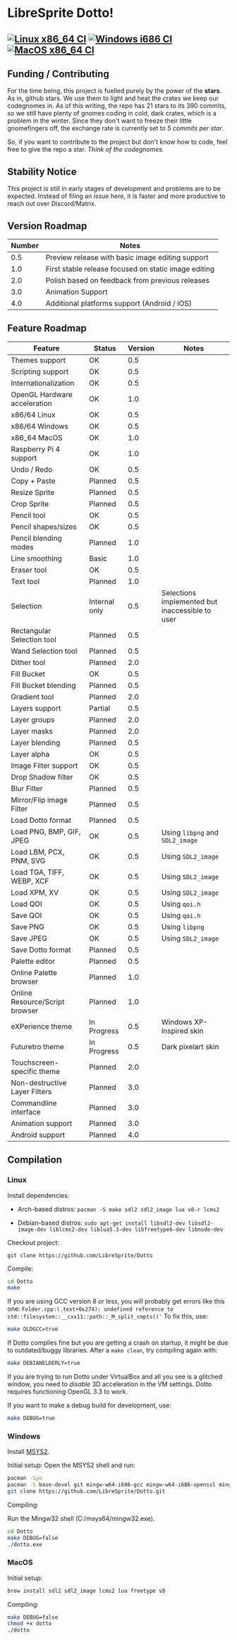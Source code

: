 # LibreSprite Dotto! 

## [![Linux x86_64 CI](https://github.com/LibreSprite/Dotto/actions/workflows/c-cpp-linux-x86_64.yml/badge.svg?branch=development)](https://github.com/LibreSprite/Dotto/actions/workflows/c-cpp-linux-x86_64.yml) [![Windows i686 CI](https://github.com/LibreSprite/Dotto/actions/workflows/c-cpp-windows-i686.yml/badge.svg)](https://github.com/LibreSprite/Dotto/actions/workflows/c-cpp-windows-i686.yml) [![MacOS x86_64 CI](https://github.com/LibreSprite/Dotto/actions/workflows/c-cpp-macos-x86_64.yml/badge.svg)](https://github.com/LibreSprite/Dotto/actions/workflows/c-cpp-macos-x86_64.yml)

## Funding / Contributing

For the time being, this project is fuelled purely by the power of the **stars**.
As in, github stars.
We use them to light and heat the crates we keep our codegnomes in. As of this
writing, the repo has 21 stars to its 390 commits, so we still have plenty of
gnomes coding in cold, dark crates, which is a problem in the winter.
Since they don't want to freeze their little gnomefingers off, the exchange
rate is currently set to *5 commits per star*.

So, if you want to contribute to the project but don't know how to code, feel
free to give the repo a star. *Think of the codegnomes.*

## Stability Notice

This project is still in early stages of development and problems are to be expected.
Instead of filing an issue here, it is faster and more productive to reach out
over Discord/Matrix.

## Version Roadmap

| Number | Notes                                                |
| ---    | ---                                                  |
| 0.5    | Preview release with basic image editing support     |
| 1.0    | First stable release focused on static image editing |
| 2.0    | Polish based on feedback from previous releases      |
| 3.0    | Animation Support                                    |
| 4.0    | Additional platforms support (Android / iOS)         |

## Feature Roadmap

| Feature                        | Status        | Version | Notes                                           |
| ---------------                | --------      | ---     | -----                                           |
| Themes support                 | OK            | 0.5     |                                                 |
| Scripting support              | OK            | 0.5     |                                                 |
| Internationalization           | OK            | 0.5     |                                                 |
| OpenGL Hardware acceleration   | OK            | 1.0     |                                                 |
| x86/64 Linux                   | OK            | 0.5     |                                                 |
| x86/64 Windows                 | OK            | 0.5     |                                                 |
| x86_64 MacOS                   | OK            | 1.0     |                                                 |
| Raspberry Pi 4 support         | OK            | 1.0     |                                                 |
| Undo / Redo                    | OK            | 0.5     |                                                 |
| Copy + Paste                   | Planned       | 0.5     |                                                 |
| Resize Sprite                  | Planned       | 0.5     |                                                 |
| Crop Sprite                    | Planned       | 0.5     |                                                 |
| Pencil tool                    | OK            | 0.5     |                                                 |
| Pencil shapes/sizes            | OK            | 0.5     |                                                 |
| Pencil blending modes          | Planned       | 1.0     |                                                 |
| Line smoothing                 | Basic         | 1.0     |                                                 |
| Eraser tool                    | OK           | 0.5     |                                                 |
| Text tool                      | Planned       | 1.0     |                                                 |
| Selection                      | Internal only | 0.5     | Selections implemented but inaccessible to user |
| Rectangular Selection tool     | Planned       | 0.5     |                                                 |
| Wand Selection tool            | Planned       | 0.5     |                                                 |
| Dither tool                    | Planned       | 2.0     |                                                 |
| Fill Bucket                    | OK            | 0.5     |                                                 |
| Fill Bucket blending           | Planned       | 0.5     |                                                 |
| Gradient tool                  | Planned       | 2.0     |                                                 |
| Layers support                 | Partial       | 0.5     |                                                 |
| Layer groups                   | Planned       | 2.0     |                                                 |
| Layer masks                    | Planned       | 2.0     |                                                 |
| Layer blending                 | Planned       | 0.5     |                                                 |
| Layer alpha                    | OK            | 0.5     |                                                 |
| Image Filter support           | OK            | 0.5     |                                                 |
| Drop Shadow filter             | OK            | 0.5     |                                                 |
| Blur Filter                    | Planned       | 0.5     |                                                 |
| Mirror/Flip image Filter       | Planned       | 0.5     |                                                 |
| Load Dotto format              | Planned       | 0.5     |                                                 |
| Load PNG, BMP, GIF, JPEG       | OK            | 0.5     | Using `libpng` and `SDL2_image`                 |
| Load LBM, PCX, PNM, SVG        | OK            | 0.5     | Using `SDL2_image`                              |
| Load TGA, TIFF, WEBP, XCF      | OK            | 0.5     | Using `SDL2_image`                              |
| Load XPM, XV                   | OK            | 0.5     | Using `SDL2_image`                              |
| Load QOI                       | OK            | 0.5     | Using `qoi.h`                                   |
| Save QOI                       | OK            | 0.5     | Using `qoi.h`                                   |
| Save PNG                       | OK            | 0.5     | Using `libpng`                                  |
| Save JPEG                      | OK            | 0.5     | Using `SDL2_image`                              |
| Save Dotto format              | Planned       | 0.5     |                                                 |
| Palette editor                 | Planned       | 0.5     |                                                 |
| Online Palette browser         | Planned       | 1.0     |                                                 |
| Online Resource/Script browser | Planned       | 1.0     |                                                 |
| eXPerience theme               | In Progress   | 0.5     | Windows XP-inspired skin                        |
| Futuretro theme                | In Progress   | 0.5     | Dark pixelart skin                              |
| Touchscreen-specific theme     | Planned       | 2.0     |                                                 |
| Non-destructive Layer Filters  | Planned       | 3.0     |                                                 |
| Commandline interface          | Planned       | 3.0     |                                                 |
| Animation support              | Planned       | 3.0     |                                                 |
| Android support                | Planned       | 4.0     |                                                 |

## Compilation

### Linux

Install dependencies:

- Arch-based distros: `pacman -S make sdl2 sdl2_image lua v8-r lcms2`

- Debian-based distros: `sudo apt-get install libsdl2-dev libsdl2-image-dev liblcms2-dev liblua5.3-dev libfreetype6-dev libnode-dev`

Checkout project:

`git clone https://github.com/LibreSprite/Dotto`

Compile:

```sh
cd Dotto
make
```

If you are using GCC version 8 or less, you will probably get errors like this one:
`Folder.cpp:(.text+0x274): undefined reference to std::filesystem::__cxx11::path::_M_split_cmpts()'`
To fix this, use:

```sh
make OLDGCC=true
```

If Dotto compiles fine but you are getting a crash on startup, it might be due
to outdated/buggy libraries. After a `make clean`, try compiling again with:

```sh
make DEBIANELDERLY=true
```

If you are trying to run Dotto under VirtualBox and all you see is a glitched window, you need to *disable* 3D acceleration in the VM settings. Dotto requires functioning OpenGL 3.3 to work.

If you want to make a debug build for development, use:

```sh
make DEBUG=true
```

### Windows

Install [MSYS2](https://msys2.org).

Initial setup: Open the MSYS2 shell and run:

```sh
pacman -Syu
pacman -S base-devel git mingw-w64-i686-gcc mingw-w64-i686-openssl mingw-w64-i686-v8  mingw-w64-i686-SDL2  mingw-w64-i686-SDL2_image  mingw-w64-i686-lcms2  mingw-w64-i686-lua  mingw-w64-i686-freetype mingw-w64-i686-glew
git clone https://github.com/LibreSprite/Dotto.git
```

Compiling:

Run the Mingw32 shell (C:/msys64/mingw32.exe).

```sh
cd Dotto
make DEBUG=false
./dotto.exe
```

### MacOS

Initial setup:

```sh
brew install sdl2 sdl2_image lcms2 lua freetype v8
```

Compiling:

```sh
make DEBUG=false
chmod +x dotto
./dotto
```

